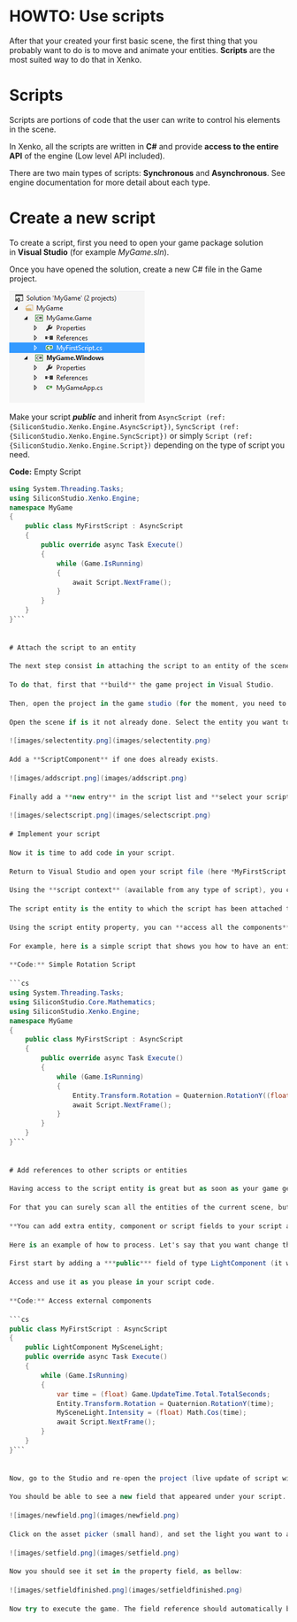 # HOWTO: Use scripts

After that your created your first basic scene, the first thing that you probably want to do is to move and animate your entities. **Scripts** are the most suited way to do that in Xenko. 

# Scripts

Scripts are portions of code that the user can write to control his elements in the scene. 

In Xenko, all the scripts are written in **C#** and provide **access to the entire API** of the engine (Low level API included).

There are two main types of scripts: **Synchronous** and **Asynchronous**. See engine documentation for more detail about each type.

# Create a new script

To create a script, first you need to open your game package solution in **Visual Studio** (for example *MyGame.sln*).

Once you have opened the solution, create a new C# file in the Game project.

![images/newfile.png](images/newfile.png) 

Make your script ***public*** and inherit from `AsyncScript (ref:{SiliconStudio.Xenko.Engine.AsyncScript})`, `SyncScript (ref:{SiliconStudio.Xenko.Engine.SyncScript})` or simply `Script (ref:{SiliconStudio.Xenko.Engine.Script})` depending on the type of script you need.

**Code:** Empty Script

```cs
using System.Threading.Tasks;
using SiliconStudio.Xenko.Engine;
namespace MyGame
{
    public class MyFirstScript : AsyncScript
    {
        public override async Task Execute()
        {
            while (Game.IsRunning)
            {
                await Script.NextFrame();
            }
        }
    }
}```


# Attach the script to an entity

The next step consist in attaching the script to an entity of the scene.

To do that, first that **build** the game project in Visual Studio.

Then, open the project in the game studio (for the moment, you need to close and re-open the studio it if you had it already opened. This problem will be fixed in near future).

Open the scene if is it not already done. Select the entity you want to add the script to in the scene hierarchy.

![images/selectentity.png](images/selectentity.png) 

Add a **ScriptComponent** if one does already exists.

![images/addscript.png](images/addscript.png) 

Finally add a **new entry** in the script list and **select your script** in the unrolling list.

![images/selectscript.png](images/selectscript.png) 

# Implement your script

Now it is time to add code in your script.

Return to Visual Studio and open your script file (here *MyFirstScript.cs*).

Using the **script context** (available from any type of script), you can easily **access any base system of the engine as well as the script entity.**

The script entity is the entity to which the script has been attached to. It can be accessed using the `Entity (ref:{SiliconStudio.Xenko.Engine.Script.Entity})` property of the script.

Using the script entity property, you can **access all the components** of the entity and **alter its current state**.

For example, here is a simple script that shows you how to have an entity rotate around its Y axis.

**Code:** Simple Rotation Script

```cs
using System.Threading.Tasks;
using SiliconStudio.Core.Mathematics;
using SiliconStudio.Xenko.Engine;
namespace MyGame
{
    public class MyFirstScript : AsyncScript
    {
        public override async Task Execute()
        {
            while (Game.IsRunning)
            {
                Entity.Transform.Rotation = Quaternion.RotationY((float) Game.UpdateTime.Total.TotalSeconds);
                await Script.NextFrame();
            }
        }
    }
}```


# Add references to other scripts or entities

Having access to the script entity is great but as soon as your game get a little bit complicated, you will probably need to also **access other entities** from your script.

For that you can surely scan all the entities of the current scene, but there is actually much more **convenient and efficient way to do that.** 

**You can add extra entity, component or script fields to your script and set their value via the Studio.**

Here is an example of how to process. Let's say that you want change the light settings in your script.

First start by adding a ***public*** field of type LightComponent (it works the same for Scripts, Entities and other components).

Access and use it as you please in your script code.

**Code:** Access external components

```cs
public class MyFirstScript : AsyncScript
{
    public LightComponent MySceneLight;
    public override async Task Execute()
    {
        while (Game.IsRunning)
        {
            var time = (float) Game.UpdateTime.Total.TotalSeconds;
            Entity.Transform.Rotation = Quaternion.RotationY(time);
            MySceneLight.Intensity = (float) Math.Cos(time);
            await Script.NextFrame();
        }
    }
}```


Now, go to the Studio and re-open the project (live update of script will be supported in future version so that this step won't be needed anymore).

You should be able to see a new field that appeared under your script.

![images/newfield.png](images/newfield.png) 

Click on the asset picker (small hand), and set the light you want to alter.

![images/setfield.png](images/setfield.png) 

Now you should see it set in the property field, as bellow:

![images/setfieldfinished.png](images/setfieldfinished.png) 

Now try to execute the game. The field reference should automatically be set at run-time before entering in your script, and you should be able to see the modification on the light.

 

